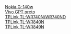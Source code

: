 [Nokia G-140w](OI_Nokia-G-140W-H/notas.md)</br>
[Vivo GPT preto](Vivo_GPT-2541GNAC-GV/notas.md)</br>
[TPLink TL-WR740N/WR740ND](TL-WR740N_and_TL-WR740ND/notas.md)</br>
[TPLink TL-WR840N](TL-WR840N/notas.md)</br>
[TPLink TL-WR849N](TL-WR849N/notas.md)</br>



